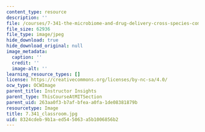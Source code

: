 ```yaml
---
content_type: resource
description: ''
file: /courses/7-341-the-microbiome-and-drug-delivery-cross-species-communication-in-health-and-disease-spring-2018/8324cdeb9b1aed545063a5b1006856b2_7.341_classroom.jpg
file_size: 62936
file_type: image/jpeg
hide_download: true
hide_download_original: null
image_metadata:
  caption: ''
  credit: ''
  image-alt: ''
learning_resource_types: []
license: https://creativecommons.org/licenses/by-nc-sa/4.0/
ocw_type: OCWImage
parent_title: Instructor Insights
parent_type: ThisCourseAtMITSection
parent_uid: 263aa0f3-b7af-bfea-a0fa-1de08381879b
resourcetype: Image
title: 7.341_classroom.jpg
uid: 8324cdeb-9b1a-ed54-5063-a5b1006856b2
---
```

